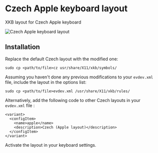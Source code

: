 # Czech Apple keyboard layout
XKB layout for Czech Apple keyboard

![Czech Apple keyboard layout](https://support.apple.com/library/content/dam/edam/applecare/images/cs_CZ/keyboards/czech_notebook.png "Czech Apple keyboard layout")


## Installation
Replace the default Czech layout with the modified one:
```
sudo cp <path/to/file>cz usr/share/X11/xkb/symbols/
```


Assuming you haven't done any previous modifications to your `evdev.xml` file, include the layout in the options list:
```
sudo cp <path/to/file>evdev.xml /usr/share/X11/xkb/rules/
```
Alternatively, add the following code to other Czech layouts in your `evdev.xml` file :
```
<variant>
  <configItem>
    <name>apple</name>
    <description>Czech (Apple layout)</description>
  </configItem>
</variant>
```
Activate the layout in your keyboard settings.
